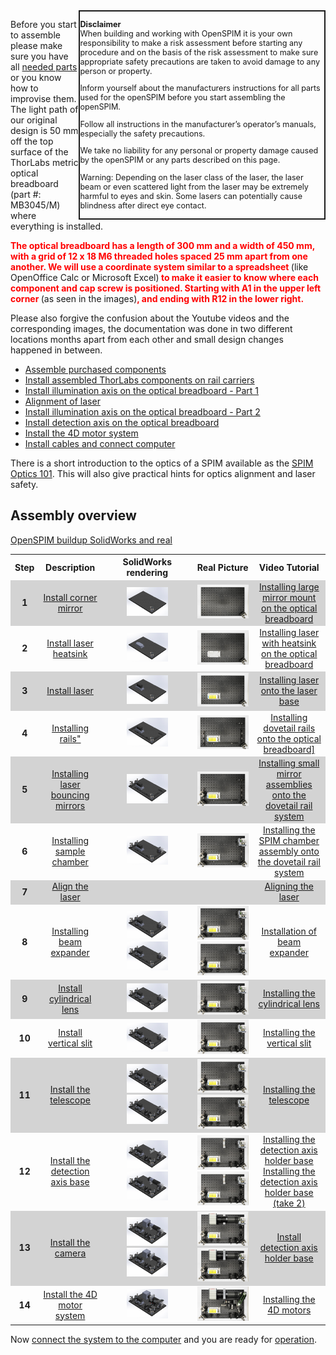 ---
---
<div cellspacing="5" style="width: 31em; font-size: 90%; text-align:left; float:right; position:relative; border:2px; border-style:solid;">

<b>Disclaimer</b>  
When building and working with OpenSPIM it is your own responsibility to
make a risk assessment before starting any procedure and on the basis of
the risk assessment to make sure appropriate safety precautions are
taken to avoid damage to any person or property.

Inform yourself about the manufacturers instructions for all parts used
for the openSPIM before you start assembling the openSPIM.

Follow all instructions in the manufacturer’s operator’s manuals,
especially the safety precautions.

We take no liability for any personal or property damage caused by the
openSPIM or any parts described on this page.

Warning: Depending on the laser class of the laser, the laser beam or
even scattered light from the laser may be extremely harmful to eyes and
skin. Some lasers can potentially cause blindness after direct eye
contact.

</div>

Before you start to assemble please make sure you have all <a href="Table_of_parts">needed
parts</a> or you know how to improvise them. The
light path of our original design is 50 mm off the top surface of the
ThorLabs metric optical breadboard (part #: MB3045/M) where everything is installed.

<b><span style="color:#FF0000"> The optical breadboard has a length of
300 mm and a width of 450 mm, with a grid of 12 x 18 M6 threaded holes
spaced 25 mm apart from one another. We will use a coordinate system
similar to a spreadsheet </span></b>(like OpenOffice Calc or Microsoft
Excel)<b><span style="color:#FF0000"> to make it easier to know where
each component and cap screw is positioned. Starting with A1 in the upper
left corner </span></b>(as seen in the
images)<b><span style="color:#FF0000">, and ending with R12 in the lower
right.</span></b>

Please also forgive the confusion about the Youtube videos and the
corresponding images, the documentation was done in two different
locations months apart from each other and small design changes happened
in between.

  - [Assemble purchased components](Assemble_purchased_components)
  - [Install assembled ThorLabs components on rail carriers](Install_assembled_ThorLabs_components_on_rail_carriers)
  - [Install illumination axis on the optical breadboard - Part 1](Install_illumination_axis_on_the_optical_breadboard_-_Part_1)
  - [Alignment of laser](Alignment_of_laser)
  - [Install illumination axis on the optical breadboard - Part 2](Install_illumination_axis_on_the_optical_breadboard_-_Part_2)
  - [Install detection axis on the optical breadboard](Install_detection_axis_on_the_optical_breadboard)
  - [Install the 4D motor system](Install_the_4D_motor_system)
  - [Install cables and connect computer](Install_cables_and_connect_computer)

There is a short introduction to the optics of a SPIM available as the [SPIM Optics 101](SPIM_Optics_101). This will also give practical hints for optics alignment and laser safety.

## Assembly overview

[OpenSPIM buildup SolidWorks and real](images/Combined_solidworks_real_registered_640.gif "OpenSPIM buildup SolidWorks and real")

<table>
<tr>
<th width="30" align="center">Step</th>
<th align="center">Description</th>
<th align="center">SolidWorks rendering</th>
<th align="center">Real Picture</th>
<th align="center">Video Tutorial</th>
</tr>
<tr bgcolor="lightgray">
<td align="center"><b>1</b></td>
<td align="center"><a href="Install_illumination_axis_on_the_optical_breadboard_-_Part_1#Install_1"_mirror_assembly_and_its_spacer_post">Install corner mirror</a></td>
<td align="center"><img src="images/02a.jpg" width="50%"></td>
<td align="center"><img src="images/Real_02.jpg" width="100%"></td>
<td align="center"><a href="https://youtu.be/IU9aeoVezRY"</a>Installing large mirror mount on the optical breadboard</a></td>
</tr>
<tr>
<td align="center"><b>2</b></td>
<td align="center"><a href="Install_illumination_axis_on_the_optical_breadboard_-_Part_1#Install_the_CUBE_laser_heatsink">Install laser heatsink</a></td>
<td align="center"><img src="images/03a.jpg" width="50%"></td>
<td align="center"><img src="images/Real_03.jpg" width="100%"></td>
<td align="center"><a href="https://youtu.be/2Yq3PTbr9sU"</a>Installing laser with heatsink on the optical breadboard</a></td>
</tr>
<tr bgcolor="lightgray">
<td align="center"><b>3<b></td>
<td align="center"><a href="Install_illumination_axis_on_the_optical_breadboard_-_Part_1#Mount_the_laser_on_the_laser_heat_sink">Install laser</a></td>
<td align="center"><img src="images/04a.jpg" width="50%"></td>
<td align="center"><img src="images/Real_04.jpg" width="100%"></td>
<td align="center"><a href="https://youtu.be/EWHls5ALmwY">Installing laser onto the laser base</a></td>
</tr>
<tr>
<td align="center"><b>4<b></td>
<td align="center"><a href="Install_illumination_axis_on_the_optical_breadboard_-_Part_1#Mount_dovetail_rails_onto_optical_breadboard)">Installing rails"</a></td>
<td align="center"><img src="images/05a.jpg" width="50%"></td>
<td align="center"><img src="images/Real_05.jpg" width="100%"></td>
<td align="center"><a href="https://youtu.be/v6zzWuyd0JE">Installing dovetail rails onto the optical breadboard]</a></td>
</tr>
<tr bgcolor="lightgray">
<td align="center"><b>5<b></td>
<td align="center"><a href="Install_illumination_axis_on_the_optical_breadboard_-_Part_1#Install_both_1/2"_mirror_assemblies_on_rail_system)">Installing laser bouncing mirrors</a></td>
<td align="center"> <img src="images/06a.jpg" width="50%"></td>
<td align="center"> <img src="images/Real_06.jpg" width="100%"></td>
<td align="center"><a href="https://youtu.be/PrXBnJcvaqI">Installing small mirror assemblies onto the dovetail rail system<a></td>
</tr>
<tr>
<td align="center"><b>6<b></td>
<td align="center"><a href="Install_illumination_axis_on_the_optical_breadboard_-_Part_1#Install_the_OpenSPIM_chamber">Installing sample chamber</a></td>
<td align="center"> <img src="images/07a.jpg" width="50%"></td>
<td align="center"> <img src="images/Real_07.jpg" width="100%"></td>
<td align="center"><a href="https://youtu.be/blgEtuH6pN0">Installing the SPIM chamber assembly onto the dovetail rail system</a></td>
</tr>
<tr bgcolor="lightgray">
<td align="center"><b>7<b></td>
<td align="center"><a href="Alignment_of_laser">Align the laser</a></td>
<td align="center"></td>
<td align="center"></td>
<td align="center"><a href="https://youtu.be/Mn11Qq1ovwo">Aligning the laser</a></td></tr>
</tr>
<tr>
<td align="center"><b>8<b></td>
<td align="center"><a href="Install_illumination_axis_on_the_optical_breadboard_-_Part_2#Assembling_the_beam_expander">Installing beam expander</a></td>
<td align="center">
<img src="images/08a.jpg" width="50%"><br/>
<img src="images/09a.jpg" width="50%">
</td>
<td align="center">
<img src="images/Real_08.jpg" width="100%"><br/>
<img src="images/Real_09.jpg" width="100%">
</td>
<td align="center"><a href="https://youtu.be/vfcUg3S5EB0">Installation of beam expander</a></td>
</tr>
<tr bgcolor="lightgray">
<td align="center"><b>9<b></td>
<td align="center"><a href="Install_illumination_axis_on_the_optical_breadboard_-_Part_2#Install_the_cylindrical_lens_in_it's_proper_place">Install cylindrical lens<a></td>
<td align="center"><img src="images/10a.jpg" width="50%"></td>
<td align="center"><img src="images/Real_10.jpg" width="100%"></td>
<td align="center"><a href="https://youtu.be/3PYxr6gdul8">Installing the cylindrical lens<a></td>
</tr>
<tr>
<td align="center"><b>10</b></td>
<td align="center"><a href="Install_illumination_axis_on_the_optical_breadboard_-_Part_2#Install_the_vertical_slit_in_it's_proper_place">Install vertical slit</a></td>
<td align="center"><img src="images/11a.jpg" width="50%"></a></td>
<td align="center"><img src="images/Real_11.jpg" width="100%"></a></td>
<td align="center"><a href="https://youtu.be/oQ56PAx1-co">Installing the vertical slit</a></td>
</tr>
<tr bgcolor="lightgray">
<td align="center"><b>11</b></td>
<td align="center"><a href="Install_illumination_axis_on_the_optical_breadboard_-_Part_2#Assembling_the_telescope">Install the telescope</a></td>
<td align="center">
<img src="images/12a.jpg" width="50%"><br/>
<img src="images/13a.jpg" width="50%">
</td>                                                                                      
<td align="center">
<img src="images/Real_12.jpg" width="100%"><br/>
<img src="images/Real_13.jpg" width="100%">
</td>
<td align="center"><a href="https://youtu.be/02jJLsIvWb8">Installing the telescope</a></td>
</tr>
<tr>
<td align="center"><b>12</b></td>
<td align="center"><a href="Install_detection_axis_on_the_optical_breadboard#Assembly_of_detection_axis">Install the detection axis base</a></td>
<td align="center">
<img src="images/14a.jpg" width="50%"><br/>
<img src="images/15a.jpg" width="50%">
</td>
<td align="center">
<img src="images/Real_14.jpg" width="100%"></br>
<img src="images/Real_14.jpg" width="100%">
</td>
<td align="center">
<a href="https://youtu.be/aIjahE1SpZQ">Installing the detection axis holder base</a><br/>
<a href="https://youtu.be/u5nKH43C6i4">Installing the detection axis holder base (take 2)</a>
</td>
</tr>
<tr bgcolor="lightgray">
<td align="center"><b>13</b></td>
<td align="center"><a href="Install_detection_axis_on_the_optical_breadboard#Camera_installation">Install the camera</a></td>
<td align="center">
<img src="images/16a.jpg" width="50%"><br/>
<img src="images/17a.jpg" width="50%"></td>
</td>
<td align="center">
<img src="images/Real_16.jpg" width="100%"><br/>
<img src="images/Real_17.jpg" width="100%">
</td>
<td align="center"><a href="https://youtu.be/aIjahE1SpZQ">Install detection axis holder base<a></td>
</tr>
<tr>
<td align="center"><b>14<b></td>
<td align="center"><a href="Install_the_4D_motor_system">Install the 4D motor system</a></td>
<td align="center"><img src="images/18a.jpg" width="50%"></td>
<td align="center"><img src="images/Real_18.jpg" width="100%"></td>
<td align="center"><a href="https://youtu.be/vM9rxiuzTZs">Installing the 4D motors</a></td>
</tr>
</table>

Now <a href="Install_cables_and_connect_computer">connect the system to the computer</a></td> and you are ready for <a href="Operation">operation</a>.
